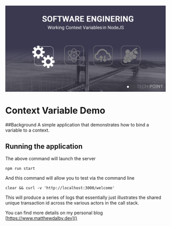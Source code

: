 
![Alt text](images/working-with-context-variables-node.png)

# Context Variable Demo


##Background
A simple application that demonstrates how to bind a variable to a context.



## Running the application



The above command will launch the server

```
npm run start
```

And this command will allow you to test via the command line

```
clear && curl -v 'http://localhost:3000/welcome'
```
This will produce a series of logs that essentially just illustrates the shared unique transaction id across the various actors in the call stack.


You can find more details on my personal blog [https://www.matthewdalby.dev]()